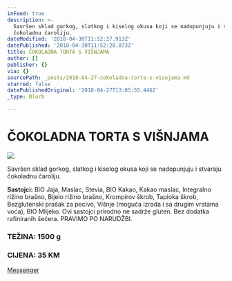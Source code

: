 ```yaml
---
inFeed: true
description: >-
  Savršen sklad gorkog, slatkog i kiselog okusa koji se nadopunjuju i stvaraju
  čokoladnu čaroliju.
dateModified: '2018-04-30T11:52:27.913Z'
datePublished: '2018-04-30T11:52:28.873Z'
title: ČOKOLADNA TORTA S VIŠNJAMA
author: []
publisher: {}
via: {}
sourcePath: _posts/2018-04-27-cokoladna-torta-s-visnjama.md
starred: false
datePublishedOriginal: '2018-04-27T13:05:55.446Z'
_type: Blurb

---
```

# ČOKOLADNA TORTA S VIŠNJAMA
![](https://the-grid-user-content.s3-us-west-2.amazonaws.com/565af7c4-cb7a-4529-b7ff-c57c81724aff.jpg)

Savršen sklad gorkog, slatkog i kiselog okusa koji se nadopunjuju i stvaraju čokoladnu čaroliju.

**Sastojci:** BIO Jaja, Maslac, Stevia, BIO Kakao, Kakao maslac, Integralno rižino brašno, Bijelo rižino brašno, Krompirov škrob, Tapioka škrob, Bezglutenski prašak za pecivo, Višnje (moguća izrada i sa drugim vrstama voća), BIO Mlijeko. Ovi sastojci prirodno ne sadrže gluten. Bez dodatka rafiniranih šećera. PRAVIMO PO NARUDŽBI.

### TEŽINA: 1500 g

### CIJENA: 35 KM
[Messenger][0]

[0]: https://www.messenger.com/t/greenday.kolaci.peciva